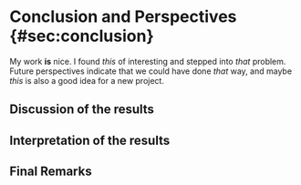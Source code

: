 
# Conclusion and Perspectives {#sec:conclusion}

My work **is** nice. I found *this* of interesting and stepped into *that* problem. Future perspectives indicate that we could have done *that* way, and maybe *this* is also a good idea for a new project.

## Discussion of the results

## Interpretation of the results

## Final Remarks

